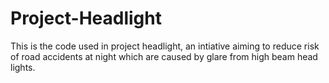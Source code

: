 # Project-Headlight
This is the code used in project headlight, an intiative aiming to reduce risk of road accidents at night which are caused by glare from high beam head lights.
